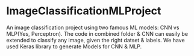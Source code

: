 # ImageClassificationMLProject
An image classification project using two famous ML models: CNN vs MLP(Yes, Perceptron). The code in combined folder &amp; CNN can easily be extended to classify any image, given the right datset & labels. We have used Keras library to generate Models for CNN &amp; MLP. 
